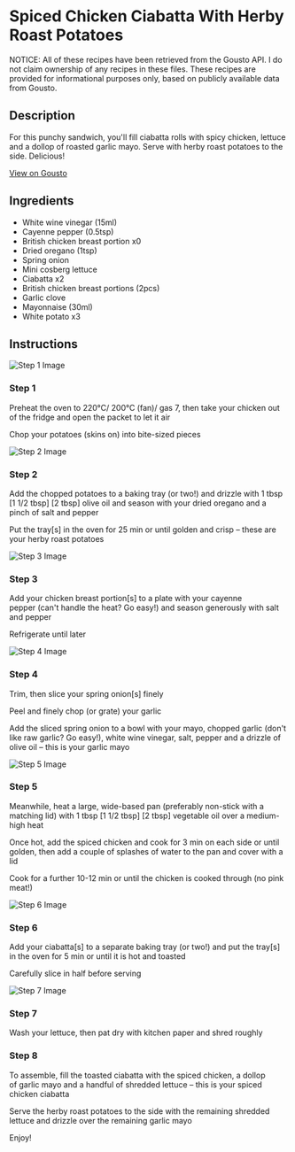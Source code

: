 # Spiced Chicken Ciabatta With Herby Roast Potatoes

NOTICE: All of these recipes have been retrieved from the Gousto API. I do not claim ownership of any recipes in these files. These recipes are provided for informational purposes only, based on publicly available data from Gousto.

## Description

For this punchy sandwich, you'll fill ciabatta rolls with spicy chicken, lettuce and a dollop of roasted garlic mayo. Serve with herby roast potatoes to the side. Delicious!

[View on Gousto](https://www.gousto.co.uk/recipes/cookbook/chicken-ciabatta-sandwich-with-garlic-mayo)

## Ingredients

- White wine vinegar (15ml)
- Cayenne pepper (0.5tsp)
- British chicken breast portion x0
- Dried oregano (1tsp)
- Spring onion
- Mini cosberg lettuce
- Ciabatta x2
- British chicken breast portions (2pcs)
- Garlic clove
- Mayonnaise (30ml)
- White potato x3

## Instructions

![Step 1 Image](https://production-media.gousto.co.uk/cms/recipe-step-image/step-1-1587459481820-x200.jpg)

### Step 1

Preheat the oven to 220°C/ 200°C (fan)/ gas 7, then take your chicken out of the fridge and open the packet to let it air

Chop your potatoes (skins on) into bite-sized pieces

![Step 2 Image](https://production-media.gousto.co.uk/cms/recipe-step-image/Step-2-1587459538748-x200.jpg)

### Step 2

Add the chopped potatoes to a baking tray (or two!) and drizzle with 1 tbsp<span class="text-purple"><span class="text-danger"> [1 1/2 tbsp] [2 tbsp]</span> olive oil and season with your dried oregano and a pinch of salt and pepper

Put the tray[s] in the oven for 25 min or until golden and crisp – these are your herby roast potatoes

![Step 3 Image](https://production-media.gousto.co.uk/cms/recipe-step-image/437_step-3-x200.jpg)

### Step 3

Add your chicken breast portion[s] to a plate with your cayenne pepper (can't handle the heat? Go easy!) and season generously with salt and pepper

Refrigerate until later

![Step 4 Image](https://production-media.gousto.co.uk/cms/recipe-step-image/437_step-4-x200.jpg)

### Step 4

Trim, then slice your spring onion[s] finely

Peel and finely chop (or grate) your garlic

Add the sliced spring onion to a bowl with your mayo, chopped garlic (don't like raw garlic? Go easy!), white wine vinegar, salt, pepper and a drizzle of olive oil – this is your garlic mayo

![Step 5 Image](https://production-media.gousto.co.uk/cms/recipe-step-image/Step-5-1613037498742-x200.jpg)

### Step 5

Meanwhile, heat a large, wide-based pan (preferably non-stick with a matching lid) with 1 tbsp <span class="text-purple">[1 1/2 tbsp]</span><span class="text-danger"> [2 tbsp]</span> vegetable oil over a medium-high heat

Once hot, add the spiced chicken and cook for 3 min on each side or until golden, then add a couple of splashes of water to the pan and cover with a lid

Cook for a further 10-12 min or until the chicken is cooked through (no pink meat!)

![Step 6 Image](https://production-media.gousto.co.uk/cms/recipe-step-image/437.-step-6.new2-x200.jpg)

### Step 6

Add your ciabatta[s] to a separate baking tray (or two!) and put the tray[s] in the oven for 5 min or until it is hot and toasted

Carefully slice in half before serving

![Step 7 Image](https://production-media.gousto.co.uk/cms/recipe-step-image/Step-7-1613037504630-x200.jpg)

### Step 7

Wash your lettuce, then pat dry with kitchen paper and shred roughly

### Step 8

To assemble, fill the toasted ciabatta with the spiced chicken, a dollop of garlic mayo and a handful of shredded lettuce – this is your spiced chicken ciabatta

Serve the herby roast potatoes to the side with the remaining shredded lettuce and drizzle over the remaining garlic mayo

Enjoy!

